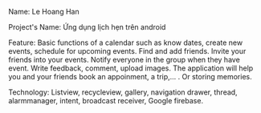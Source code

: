 Name: Le Hoang Han

Project's Name: Ứng dụng lịch hẹn trên android

Feature:
 Basic functions of a calendar such as know dates, create new events, schedule for upcoming events. 
 Find and add friends.
 Invite your friends into your events.
 Notify everyone in the group when they have event.
 Write feedback, comment, upload images.
 The application will help you and your friends book an appoinment, a trip,... . Or storing memories.
 
Technology: Listview, recycleview, gallery, navigation drawer, thread, alarmmanager, intent, broadcast receiver, Google firebase.
